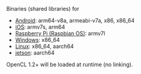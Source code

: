 Binaries (shared libraries) for 
- [Android](android): arm64-v8a, armeabi-v7a, x86, x86_64
- [iOS](ios): armv7s, arm64
- [Raspberry Pi (Raspbian OS)](raspbian): armv7l
- [Windows](windows): x86_64
- [Linux](linux): x86_64, aarch64
- [jetson](jetson): aarch64

OpenCL 1.2+ will be loaded at runtime (no linking).


